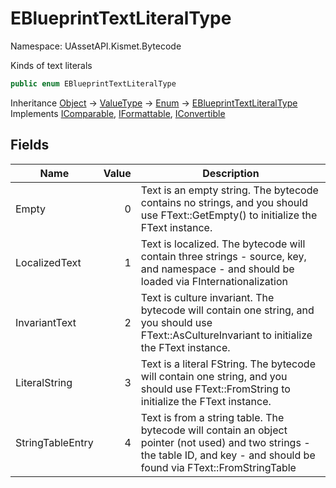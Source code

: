 # EBlueprintTextLiteralType

Namespace: UAssetAPI.Kismet.Bytecode

Kinds of text literals

```csharp
public enum EBlueprintTextLiteralType
```

Inheritance [Object](https://docs.microsoft.com/en-us/dotnet/api/system.object) → [ValueType](https://docs.microsoft.com/en-us/dotnet/api/system.valuetype) → [Enum](https://docs.microsoft.com/en-us/dotnet/api/system.enum) → [EBlueprintTextLiteralType](./uassetapi.kismet.bytecode.eblueprinttextliteraltype.md)<br>
Implements [IComparable](https://docs.microsoft.com/en-us/dotnet/api/system.icomparable), [IFormattable](https://docs.microsoft.com/en-us/dotnet/api/system.iformattable), [IConvertible](https://docs.microsoft.com/en-us/dotnet/api/system.iconvertible)

## Fields

| Name | Value | Description |
| --- | --: | --- |
| Empty | 0 | Text is an empty string. The bytecode contains no strings, and you should use FText::GetEmpty() to initialize the FText instance. |
| LocalizedText | 1 | Text is localized. The bytecode will contain three strings - source, key, and namespace - and should be loaded via FInternationalization |
| InvariantText | 2 | Text is culture invariant. The bytecode will contain one string, and you should use FText::AsCultureInvariant to initialize the FText instance. |
| LiteralString | 3 | Text is a literal FString. The bytecode will contain one string, and you should use FText::FromString to initialize the FText instance. |
| StringTableEntry | 4 | Text is from a string table. The bytecode will contain an object pointer (not used) and two strings - the table ID, and key - and should be found via FText::FromStringTable |
